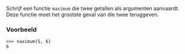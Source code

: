 Schrijf een functie `maximum` die twee getallen als argumenten aanvaardt.
Deze functie moet het grootste geval van die twee teruggeven.

### Voorbeeld

```console?lang=python&prompt=>>>
>>> naximum(5, 6)
6
```
